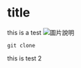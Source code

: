 # title
this is a test
![圖片說明](https://nextlink-innovext.s3.ap-northeast-1.amazonaws.com/staging/wp-content/uploads/2019/10/1_J8O2xd9ZqxWr2x6EP4MHmg-1024x340.png)
```
git clone
```
this is test 2